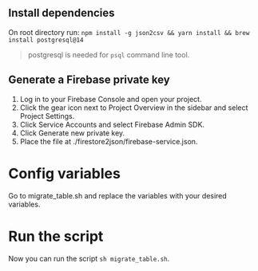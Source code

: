 ## Install dependencies

On root directory run:
```npm install -g json2csv && yarn install && brew install postgresql@14```

> postgresql is needed for `psql` command line tool.
## Generate a Firebase private key

1. Log in to your Firebase Console and open your project.
2. Click the gear icon next to Project Overview in the sidebar and select Project Settings.
3. Click Service Accounts and select Firebase Admin SDK.
4. Click Generate new private key.
5. Place the file at ./firestore2json/firebase-service.json.

# Config variables
Go to migrate_table.sh and replace the variables with your desired variables.

# Run the script
Now you can run the script `sh migrate_table.sh`.
